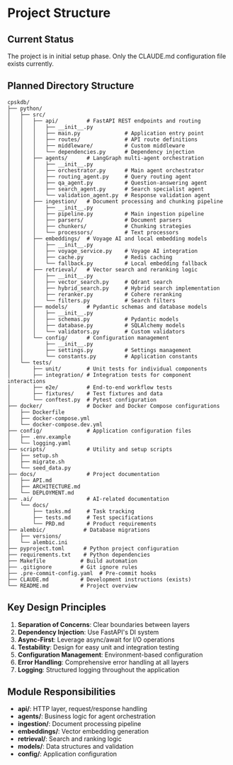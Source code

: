 # Project Structure

## Current Status

The project is in initial setup phase. Only the CLAUDE.md configuration file
exists currently.

## Planned Directory Structure

```text
cpskdb/
├── python/
│   ├── src/
│   │   ├── api/         # FastAPI REST endpoints and routing
│   │   │   ├── __init__.py
│   │   │   ├── main.py              # Application entry point
│   │   │   ├── routes/              # API route definitions
│   │   │   ├── middleware/          # Custom middleware
│   │   │   └── dependencies.py      # Dependency injection
│   │   ├── agents/      # LangGraph multi-agent orchestration
│   │   │   ├── __init__.py
│   │   │   ├── orchestrator.py      # Main agent orchestrator
│   │   │   ├── routing_agent.py     # Query routing agent
│   │   │   ├── qa_agent.py          # Question-answering agent
│   │   │   ├── search_agent.py      # Search specialist agent
│   │   │   └── validation_agent.py  # Response validation agent
│   │   ├── ingestion/   # Document processing and chunking pipeline
│   │   │   ├── __init__.py
│   │   │   ├── pipeline.py          # Main ingestion pipeline
│   │   │   ├── parsers/             # Document parsers
│   │   │   ├── chunkers/            # Chunking strategies
│   │   │   └── processors/          # Text processors
│   │   ├── embeddings/  # Voyage AI and local embedding models
│   │   │   ├── __init__.py
│   │   │   ├── voyage_service.py    # Voyage AI integration
│   │   │   ├── cache.py             # Redis caching
│   │   │   └── fallback.py          # Local embedding fallback
│   │   ├── retrieval/   # Vector search and reranking logic
│   │   │   ├── __init__.py
│   │   │   ├── vector_search.py     # Qdrant search
│   │   │   ├── hybrid_search.py     # Hybrid search implementation
│   │   │   ├── reranker.py          # Cohere reranking
│   │   │   └── filters.py           # Search filters
│   │   ├── models/      # Pydantic schemas and database models
│   │   │   ├── __init__.py
│   │   │   ├── schemas.py           # Pydantic models
│   │   │   ├── database.py          # SQLAlchemy models
│   │   │   └── validators.py        # Custom validators
│   │   └── config/      # Configuration management
│   │       ├── __init__.py
│   │       ├── settings.py          # Settings management
│   │       └── constants.py         # Application constants
│   └── tests/
│       ├── unit/        # Unit tests for individual components
│       ├── integration/ # Integration tests for component interactions
│       ├── e2e/         # End-to-end workflow tests
│       ├── fixtures/    # Test fixtures and data
│       └── conftest.py  # Pytest configuration
├── docker/              # Docker and Docker Compose configurations
│   ├── Dockerfile
│   ├── docker-compose.yml
│   └── docker-compose.dev.yml
├── config/              # Application configuration files
│   ├── .env.example
│   └── logging.yaml
├── scripts/             # Utility and setup scripts
│   ├── setup.sh
│   ├── migrate.sh
│   └── seed_data.py
├── docs/                # Project documentation
│   ├── API.md
│   ├── ARCHITECTURE.md
│   └── DEPLOYMENT.md
├── .ai/                 # AI-related documentation
│   └── docs/
│       ├── tasks.md     # Task tracking
│       ├── tests.md     # Test specifications
│       └── PRD.md       # Product requirements
├── alembic/            # Database migrations
│   ├── versions/
│   └── alembic.ini
├── pyproject.toml      # Python project configuration
├── requirements.txt    # Python dependencies
├── Makefile           # Build automation
├── .gitignore         # Git ignore rules
├── .pre-commit-config.yaml  # Pre-commit hooks
├── CLAUDE.md          # Development instructions (exists)
└── README.md          # Project overview
```

## Key Design Principles

1. **Separation of Concerns**: Clear boundaries between layers
2. **Dependency Injection**: Use FastAPI's DI system
3. **Async-First**: Leverage async/await for I/O operations
4. **Testability**: Design for easy unit and integration testing
5. **Configuration Management**: Environment-based configuration
6. **Error Handling**: Comprehensive error handling at all layers
7. **Logging**: Structured logging throughout the application

## Module Responsibilities

- **api/**: HTTP layer, request/response handling
- **agents/**: Business logic for agent orchestration
- **ingestion/**: Document processing pipeline
- **embeddings/**: Vector embedding generation
- **retrieval/**: Search and ranking logic
- **models/**: Data structures and validation
- **config/**: Application configuration
